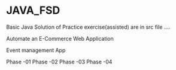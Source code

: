 # JAVA_FSD 
Basic Java Solution of Practice exercise(assisted)
are in src file
....

Automate an E-Commerce Web Application

Event management App


Phase -01
Phase -02
Phase -03
Phase -04


